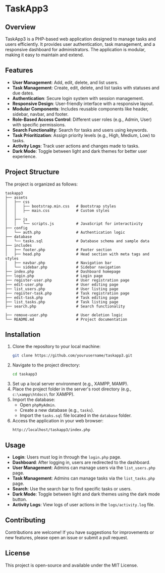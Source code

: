 # TaskApp3

## Overview
TaskApp3 is a PHP-based web application designed to manage tasks and users efficiently. It provides user authentication, task management, and a responsive dashboard for administrators. The application is modular, making it easy to maintain and extend.

## Features
- **User Management**: Add, edit, delete, and list users.
- **Task Management**: Create, edit, delete, and list tasks with statuses and due dates.
- **Authentication**: Secure login system with session management.
- **Responsive Design**: User-friendly interface with a responsive layout.
- **Modular Components**: Includes reusable components like header, sidebar, navbar, and footer.
- **Role-Based Access Control**: Different user roles (e.g., Admin, User) with specific permissions.
- **Search Functionality**: Search for tasks and users using keywords.
- **Task Prioritization**: Assign priority levels (e.g., High, Medium, Low) to tasks.
- **Activity Logs**: Track user actions and changes made to tasks.
- **Dark Mode**: Toggle between light and dark themes for better user experience.

## Project Structure
The project is organized as follows:

```
taskapp3
├── assets
│   ├── css
│   │   ├── bootstrap.min.css   # Bootstrap styles
│   │   ├── main.css            # Custom styles
│   │   
│   ├── js
│   │   └── scripts.js          # JavaScript for interactivity
├── config
│   └── auth.php                # Authentication logic
├── database
│   └── tasks.sql               # Database schema and sample data
├── includes
│   ├── footer.php              # Footer section
│   ├── head.php                # Head section with meta tags and styles
│   ├── navbar.php              # Navigation bar
│   └── sidebar.php             # Sidebar navigation
├── index.php                   # Dashboard homepage
├── login.php                   # Login page
├── register-user.php           # User registration page
├── edit-user.php               # User editing page
├── list_users.php              # User listing page
├── register-task.php           # Task registration page
├── edit-task.php               # Task editing page
├── list_tasks.php              # Task listing page
├── search.php                  # Search functionality

├── remove-user.php             # User deletion logic
└── README.md                   # Project documentation
```

## Installation
1. Clone the repository to your local machine:
   ```bash
   git clone https://github.com/yourusername/taskapp3.git
   ```
2. Navigate to the project directory:
   ```bash
   cd taskapp3
   ```
3. Set up a local server environment (e.g., XAMPP, MAMP).
4. Place the project folder in the server's root directory (e.g., `c:\xampp\htdocs\` for XAMPP).
5. Import the database:
   - Open `phpMyAdmin`.
   - Create a new database (e.g., `tasks`).
   - Import the `tasks.sql` file located in the `database` folder.
6. Access the application in your web browser:
   ```
   http://localhost/taskapp3/index.php
   ```

## Usage
- **Login**: Users must log in through the `login.php` page.
- **Dashboard**: After logging in, users are redirected to the dashboard.
- **User Management**: Admins can manage users via the `list_users.php` page.
- **Task Management**: Admins can manage tasks via the `list_tasks.php` page.
- **Search**: Use the search bar to find specific tasks or users.
- **Dark Mode**: Toggle between light and dark themes using the dark mode button.
- **Activity Logs**: View logs of user actions in the `logs/activity.log` file.

## Contributing
Contributions are welcome! If you have suggestions for improvements or new features, please open an issue or submit a pull request.

## License
This project is open-source and available under the MIT License.